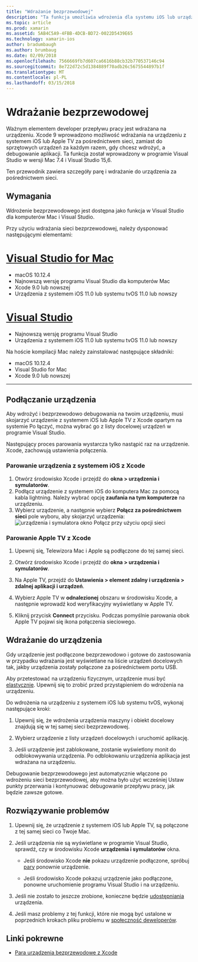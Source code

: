 ```yaml
---
title: "Wdrażanie bezprzewodowej"
description: "Ta funkcja umożliwia wdrożenia dla systemu iOS lub urządzeń Apple TV za pośrednictwem połączenia sieciowego"
ms.topic: article
ms.prod: xamarin
ms.assetid: 5AB4C5A9-4FBB-4DCB-BD72-0022D5439E65
ms.technology: xamarin-ios
author: bradumbaugh
ms.author: brumbaug
ms.date: 02/09/2018
ms.openlocfilehash: 7566669fb7d607ca6616b88cb32b770537146c94
ms.sourcegitcommit: 8e722d72c5d1384889f70adb26c5675544897b1f
ms.translationtype: MT
ms.contentlocale: pl-PL
ms.lasthandoff: 03/15/2018
---
```

# <a name="wireless-deployment"></a>Wdrażanie bezprzewodowej

Ważnym elementem developer przepływu pracy jest wdrażana na urządzeniu. Xcode 9 wprowadzono możliwość wdrażania na urządzeniu z systemem iOS lub Apple TV za pośrednictwem sieci, zamiast do sprzętowych urządzeń za każdym razem, gdy chcesz wdrożyć, a debugowanie aplikacji. Ta funkcja został wprowadzony w programie Visual Studio w wersji Mac 7.4 i Visual Studio 15,6.

Ten przewodnik zawiera szczegóły parę i wdrażanie do urządzenia za pośrednictwem sieci.

## <a name="requirements"></a>Wymagania

Wdrożenie bezprzewodowego jest dostępna jako funkcja w Visual Studio dla komputerów Mac i Visual Studio.

Przy użyciu wdrażania sieci bezprzewodowej, należy dysponować następującymi elementami:

# <a name="visual-studio-for-mactabvsmac"></a>[Visual Studio for Mac](#tab/vsmac)

- macOS 10.12.4
- Najnowszą wersję programu Visual Studio dla komputerów Mac
- Xcode 9.0 lub nowszej
- Urządzenia z systemem iOS 11.0 lub systemu tvOS 11.0 lub nowszy

# <a name="visual-studiotabvswin"></a>[Visual Studio](#tab/vswin)

- Najnowszą wersję programu Visual Studio
- Urządzenia z systemem iOS 11.0 lub systemu tvOS 11.0 lub nowszy

Na hoście kompilacji Mac należy zainstalować następujące składniki:

- macOS 10.12.4
- Visual Studio for Mac
- Xcode 9.0 lub nowszej

-----

## <a name="connecting-a-device"></a>Podłączanie urządzenia

Aby wdrożyć i bezprzewodowo debugowania na twoim urządzeniu, musi skojarzyć urządzenie z systemem iOS lub Apple TV z Xcode opartym na systemie Po łączyć, można wybrać go z listy docelowej urządzeń w programie Visual Studio. 

Następujący proces parowania wystarcza tylko nastąpić raz na urządzenie. Xcode, zachowują ustawienia połączenia.

<a name="pair" />

### <a name="pairing-an-ios-device-with-xcode"></a>Parowanie urządzenia z systemem iOS z Xcode

1. Otwórz środowisko Xcode i przejdź do **okna > urządzenia i symulatorów**.
2. Podłącz urządzenie z systemem iOS do komputera Mac za pomocą kabla lightning. Należy wybrać opcję **zaufania na tym komputerze** na urządzeniu.
3. Wybierz urządzenie, a następnie wybierz **Połącz za pośrednictwem sieci** pole wyboru, aby skojarzyć urządzenia: ![urządzenia i symulatora okno Połącz przy użyciu opcji sieci](wireless-deployment-images/image2.png)

### <a name="pairing-an-apple-tv-with-xcode"></a>Parowanie Apple TV z Xcode

1. Upewnij się, Telewizora Mac i Apple są podłączone do tej samej sieci.

2. Otwórz środowisko Xcode i przejdź do **okna > urządzenia i symulatorów**.

3. Na Apple TV, przejdź do **Ustawienia > element zdalny i urządzenia > zdalnej aplikacji i urządzeń**.

4. Wybierz Apple TV w **odnalezionej** obszaru w środowisku Xcode, a następnie wprowadź kod weryfikacyjny wyświetlany w Apple TV.

5. Kliknij przycisk **Connect** przycisku. Podczas pomyślnie parowania obok Apple TV pojawi się ikona połączenia sieciowego.

## <a name="deploy-to-a-device"></a>Wdrażanie do urządzenia

Gdy urządzenie jest podłączone bezprzewodowo i gotowe do zastosowania w przypadku wdrażania jest wyświetlane na liście urządzeń docelowych tak, jakby urządzenia zostały połączone za pośrednictwem portu USB.

Aby przetestować na urządzeniu fizycznym, urządzenie musi być [elastycznie](~/ios/get-started/installation/device-provisioning/index.md). Upewnij się to zrobić przed przystąpieniem do wdrożenia na urządzeniu. 

Do wdrożenia na urządzeniu z systemem iOS lub systemu tvOS, wykonaj następujące kroki:

1. Upewnij się, że wdrożenia urządzenia maszyny i obiekt docelowy znajdują się w tej samej sieci bezprzewodowej. 

2. Wybierz urządzenie z listy urządzeń docelowych i uruchomić aplikację.

2. Jeśli urządzenie jest zablokowane, zostanie wyświetlony monit do odblokowywania urządzenia. Po odblokowaniu urządzenia aplikacja jest wdrażana na urządzeniu.

Debugowanie bezprzewodowego jest automatycznie włączone po wdrożeniu sieci bezprzewodowej, aby można było użyć wcześniej Ustaw punkty przerwania i kontynuować debugowanie przepływu pracy, jak będzie zawsze gotowe.

## <a name="troubleshooting"></a>Rozwiązywanie problemów

1. Upewnij się, że urządzenie z systemem iOS lub Apple TV, są połączone z tej samej sieci co Twoje Mac.

2. Jeśli urządzenia nie są wyświetlane w programie Visual Studio, sprawdź, czy w środowisku Xcode **urządzenia i symulatorów** okna. 

    * Jeśli środowisko Xcode **nie** pokazu urządzenie podłączone, spróbuj [pary](#pair) ponownie urządzenie.

    * Jeśli środowisko Xcode pokazuj urządzenie jako podłączone, ponowne uruchomienie programu Visual Studio i na urządzeniu.

3. Jeśli nie zostało to jeszcze zrobione, konieczne będzie [udostępniania](~/ios/get-started/installation/device-provisioning/index.md) urządzenia.

4. Jeśli masz problemy z tej funkcji, które nie mogą być ustalone w poprzednich krokach pliku problemu w [społeczność deweloperów](https://developercommunity.visualstudio.com/spaces/41/index.html).

## <a name="related-links"></a>Linki pokrewne

- [Para urządzenia bezprzewodowe z Xcode](https://help.apple.com/xcode/mac/9.0/index.html?localePath=en.lproj#/devbc48d1bad)
